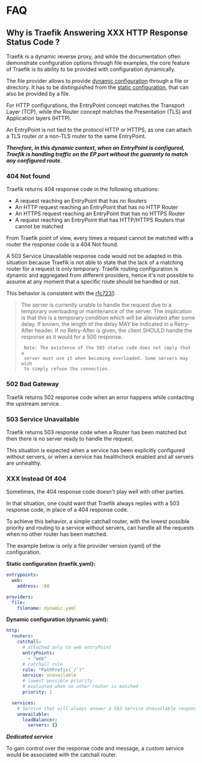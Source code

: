 # FAQ

## Why is Traefik Answering XXX HTTP Response Status Code ?

Traefik is a dynamic reverse proxy,
and while the documentation often demonstrate configuration options through file examples,
the core feature of Traefik is its ability to be provided with configuration dynamically.

The file provider allows to provide [dynamic configuration](../configuration-overview/#the-dynamic-configuration) through a file or directory.
It has to be distinguished from the [static configuration](../configuration-overview/#the-static-configuration),
that can also be provided by a file.

For HTTP configurations, the EntryPoint concept matches the Transport Layer (TCP),
while the Router concept matches the Presentation (TLS) and Application layers (HTTP).

An EntryPoint is not tied to the protocol HTTP or HTTPS,
as one can attach a TLS router or a non-TLS router to the same EntryPoint.

***Therefore, in this dynamic context, when an EntryPoint is configured, 
Traefik is handling traffic on the EP port without the guaranty to match any configured route.***

### 404 Not found

Traefik returns 404 response code in the following situations:

- A request reaching an EntryPoint that has no Routers
- An HTTP request reaching an EntryPoint that has no HTTP Router
- An HTTPS request reaching an EntryPoint that has no HTTPS Router
- A request reaching an EntryPoint that has HTTP/HTTPS Routers that cannot be matched

From Traefik point of view, 
every times a request cannot be matched with a router the response code is a 404 Not found.

A 503 Service Unavailable response code would not be adapted in this situation 
because Traefik is not able to state that the lack of a matching router for a request is only temporary.
Traefik routing configuration is dynamic and aggregated from different providers,
hence it's not possible to assume at any moment that a specific route should be handled or not.

This behavior is consistent with the [rfc7231](https://datatracker.ietf.org/doc/html/rfc7231#section-6.6.4):
> The server is currently unable to handle the request due to a
> temporary overloading or maintenance of the server. The implication
> is that this is a temporary condition which will be alleviated after
> some delay. If known, the length of the delay MAY be indicated in a
> Retry-After header. If no Retry-After is given, the client SHOULD
> handle the response as it would for a 500 response.
>
>      Note: The existence of the 503 status code does not imply that a
>      server must use it when becoming overloaded. Some servers may wish
>      to simply refuse the connection.

### 502 Bad Gateway

Traefik returns 502 response code when an error happens while contacting the upstream service.

### 503 Service Unavailable

Traefik returns 503 response code when a Router has been matched 
but then there is no server ready to handle the request.

This situation is expected when a service has been explicitly configured without servers,
or when a service has healthcheck enabled and all servers are unhealthy.

### XXX Instead Of 404

Sometimes, the 404 response code doesn't play well with other parties.

In that situation, one could want that Traefik always replies with a 503 response code,
in place of a 404 response code.

To achieve this behavior, a simple catchall router, 
with the lowest possible priority and routing to a service without servers,
can handle all the requests when no other router has been matched.

The example below is only a file provider version (yaml) of the configuration.

**Static configuration (traefik.yaml):**

```yaml
entrypoints:
  web:
    address: :80

providers:
  file:
    filename: dynamic.yaml
```

**Dynamic configuration (dynamic.yaml):**

```yaml
http:
  routers:
    catchall:
      # attached only to web entryPoint
      entryPoints:
        - "web"
      # catchall rule
      rule: "PathPrefix(`/`)"
      service: unavailable
      # lowest possible priority
      # evaluated when no other router is matched
      priority: 1

  services:
    # Service that will always answer a 503 Service Unavailable response
    unavailable:
      loadBalancer:
        servers: {}
```

***Dedicated service***

To gain control over the response code and message,
a custom service would be associated with the catchall router.
